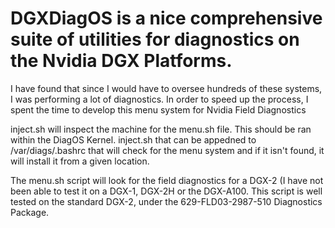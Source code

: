 # DGXDiagOS is a nice comprehensive suite of utilities for diagnostics on the Nvidia DGX Platforms.
I have found that since I would have to oversee hundreds of these systems, I was performing a lot of diagnostics. 
In order to speed up the process, I spent the time to develop this menu system for Nvidia Field Diagnostics


inject.sh will inspect the machine for the menu.sh file. This should be ran within the DiagOS Kernel.
inject.sh that can be appedned to /var/diags/.bashrc that will check for the menu system and if it isn't found, it will install it from a given location.

The menu.sh script will look for the field diagnostics for a DGX-2 (I have not been able to test it on a DGX-1, DGX-2H or the DGX-A100. 
This script is well tested on the standard DGX-2, under the 629-FLD03-2987-510 Diagnostics Package.
